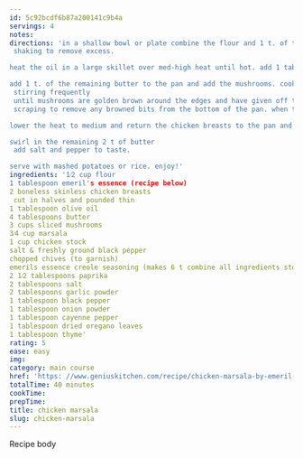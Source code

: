 ```yaml
---
id: 5c92bcdf6b87a200141c9b4a
servings: 4
notes:
directions: 'in a shallow bowl or plate combine the flour and 1 t. of the essence and stir to combine thoroughly. quickly dredge the chicken breast halves in the seasoned flour mixture
 shaking to remove excess.

heat the oil in a large skillet over med-high heat until hot. add 1 tablespoon of butter and cook the chicken breasts until golden brown on both sides about 3 min per side. transfer to a plate and set aside.

add 1 t. of the remaining butter to the pan and add the mushrooms. cook
 stirring frequently
 until mushrooms are golden brown around the edges and have given off their liquid. add the marsala wine and bring to a boil
 scraping to remove any browned bits from the bottom of the pan. when the wine has reduced by half add the chicken stock and cook for 3 minute or until sauce has thickened.

lower the heat to medium and return the chicken breasts to the pan and continue to cook until they are cooked through and the sauce has thickened about 5-6 minute.

swirl in the remaining 2 t of butter
 add salt and pepper to taste.

serve with mashed potatoes or rice. enjoy!'
ingredients: '1⁄2 cup flour
1 tablespoon emeril's essence (recipe below)
2 boneless skinless chicken breasts
 cut in halves and pounded thin
1 tablespoon olive oil
4 tablespoons butter
3 cups sliced mushrooms
3⁄4 cup marsala
1 cup chicken stock
salt & freshly ground black pepper
chopped chives (to garnish)
emerils essence creole seasoning (makes 6 t combine all ingredients store in an airtight jar)
2 1⁄2 tablespoons paprika
2 tablespoons salt
2 tablespoons garlic powder
1 tablespoon black pepper
1 tablespoon onion powder
1 tablespoon cayenne pepper
1 tablespoon dried oregano leaves
1 tablespoon thyme'
rating: 5
ease: easy
img:
category: main course
href: 'https: //www.geniuskitchen.com/recipe/chicken-marsala-by-emeril-345973'
totalTime: 40 minutes
cookTime:
prepTime:
title: chicken marsala
slug: chicken-marsala
---
```

Recipe body